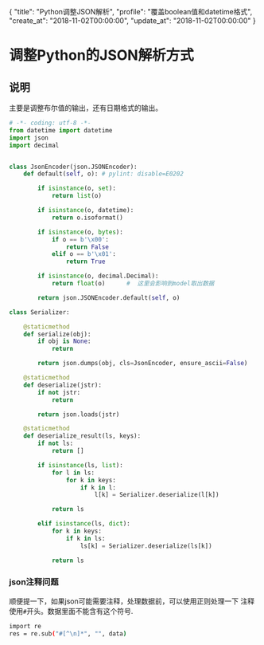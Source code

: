 {
  "title": "Python调整JSON解析",
  "profile": "覆盖boolean值和datetime格式",
  "create_at": "2018-11-02T00:00:00",
  "update_at": "2018-11-02T00:00:00"
}

# 调整Python的JSON解析方式

## 说明
主要是调整布尔值的输出，还有日期格式的输出。

```python
# -*- coding: utf-8 -*-
from datetime import datetime
import json
import decimal


class JsonEncoder(json.JSONEncoder):
    def default(self, o): # pylint: disable=E0202

        if isinstance(o, set):
            return list(o)

        if isinstance(o, datetime):
            return o.isoformat()

        if isinstance(o, bytes):
            if o == b'\x00':
                return False
            elif o == b'\x01':
                return True

        if isinstance(o, decimal.Decimal):
            return float(o)      #  这里会影响到model取出数据

        return json.JSONEncoder.default(self, o)

class Serializer:

    @staticmethod
    def serialize(obj):
        if obj is None:
            return

        return json.dumps(obj, cls=JsonEncoder, ensure_ascii=False)

    @staticmethod
    def deserialize(jstr):
        if not jstr:
            return

        return json.loads(jstr)

    @staticmethod
    def deserialize_result(ls, keys):
        if not ls:
            return []

        if isinstance(ls, list):
            for l in ls:
                for k in keys:
                    if k in l:
                        l[k] = Serializer.deserialize(l[k])

            return ls

        elif isinstance(ls, dict):
            for k in keys:
                if k in ls:
                    ls[k] = Serializer.deserialize(ls[k])

            return ls
```

### json注释问题

顺便提一下，如果json可能需要注释，处理数据前，可以使用正则处理一下
注释使用`#`开头。数据里面不能含有这个符号.
```bash
import re
res = re.sub("#[^\n]*", "", data)
```
